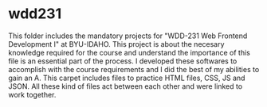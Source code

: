 # wdd231
This folder includes the mandatory projects for "WDD-231 Web Frontend Development I" at BYU-IDAHO.
This project is about the necesary knowledge required for the course and understand the importance of this file is an essential part of the process. 
I developed these softwares to accomplish with the course requirements and I did the best of my abilities to gain an A.
This carpet includes files to practice HTML files, CSS, JS and JSON. All these kind of files act between each other and were linked to work together.
